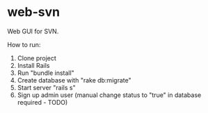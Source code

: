 web-svn
=======

Web GUI for SVN.

How to run:
1. Clone project 
2. Install Rails
3. Run "bundle install"
4. Create database with "rake db:migrate"
5. Start server "rails s"
6. Sign up admin user (manual change status to "true" in database required - TODO) 

